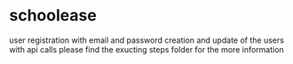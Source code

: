 # schoolease
 user registration with email and password
 creation and update of the users with api calls
 please find the exucting steps folder for the more information

